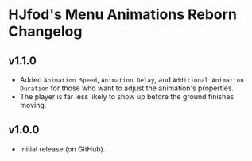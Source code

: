 # HJfod's Menu Animations Reborn Changelog
## v1.1.0
- Added `Animation Speed`, `Animation Delay`, and `Additional Animation Duration` for those who want to adjust the animation's properties.
- The player is far less likely to show up before the ground finishes moving.
## v1.0.0
- Initial release (on GitHub).